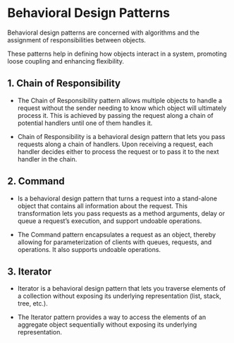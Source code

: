 # Behavioral Design Patterns 

Behavioral design patterns are concerned with algorithms and the assignment of responsibilities between objects.

These patterns help in defining how objects interact in a system, promoting loose coupling and enhancing flexibility.

## 1. Chain of Responsibility

- The Chain of Responsibility pattern allows multiple objects to handle a request without the sender needing to know which object will ultimately process it. This is achieved by passing the request along a chain of potential handlers until one of them handles it.
  
- Chain of Responsibility is a behavioral design pattern that lets you pass requests along a chain of handlers. Upon receiving a request, each handler decides either to process the request or to pass it to the next handler in the chain.

## 2. Command

- Is a behavioral design pattern that turns a request into a stand-alone object that contains all information about the request. This transformation lets you pass requests as a method arguments, delay or queue a request’s execution, and support undoable operations.

- The Command pattern encapsulates a request as an object, thereby allowing for parameterization of clients with queues, requests, and operations. It also supports undoable operations.

## 3. Iterator

- Iterator is a behavioral design pattern that lets you traverse elements of a collection without exposing its underlying representation (list, stack, tree, etc.).

- The Iterator pattern provides a way to access the elements of an aggregate object sequentially without exposing its underlying representation.